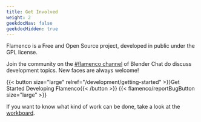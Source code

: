 ```yaml
---
title: Get Involved
weight: 2
geekdocNav: false
geekdocHidden: true
---
```


Flamenco is a Free and Open Source project, developed in public under the GPL license.

Join the community on the [#flamenco channel][chat] of Blender Chat do discuss
development topics. New faces are always welcome!

{{< button size="large" relref="/development/getting-started" >}}Get Started Developing Flamenco{{< /button >}}
{{< flamenco/reportBugButton size="large" >}}

If you want to know what kind of work can be done, take a look at the
[workboard][workboard].

[project]: https://projects.blender.org/studio/flamenco
[workboard]: https://projects.blender.org/studio/flamenco/issues
[chat]: https://blender.chat/channel/flamenco
